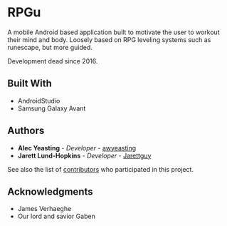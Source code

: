 # RPGu

A mobile Android based application built to motivate the user to workout their mind and body. Loosely based on RPG leveling systems such as runescape, but more guided.

Development dead since 2016.

## Built With

* AndroidStudio
* Samsung Galaxy Avant

## Authors

* **Alec Yeasting** - *Developer* - [awyeasting](https://github.com/awyeasting)
* **Jarett Lund-Hopkins** - *Developer* - [Jarettguy](https://github.com/Jarettguy)

See also the list of [contributors](https://github.com/BallardHSCS/RPGu/contributors) who participated in this project.

## Acknowledgments

* James Verhaeghe
* Our lord and savior Gaben
